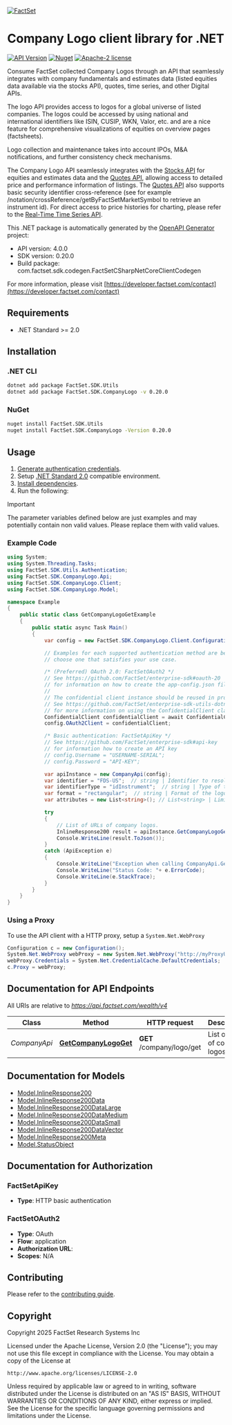 [![FactSet](https://raw.githubusercontent.com/factset/enterprise-sdk/main/docs/images/factset-logo.svg)](https://www.factset.com)

# Company Logo client library for .NET

[![API Version](https://img.shields.io/badge/api-v4.0.0-blue)](https://developer.factset.com/api-catalog/)
[![Nuget](https://img.shields.io/badge/nuget-v0.20.0-orange)](https://www.nuget.org/packages/FactSet.SDK.CompanyLogo/0.20.0)
[![Apache-2 license](https://img.shields.io/badge/license-Apache2-brightgreen.svg)](https://www.apache.org/licenses/LICENSE-2.0)

Consume FactSet collected Company Logos through an API that seamlessly integrates with company fundamentals and estimates data
(listed equities data available via the stocks API), quotes, time series, and other Digital APIs.

The logo API provides access to logos for a global universe of listed companies. The logos could be accessed by using national and
international identifiers like ISIN, CUSIP, WKN, Valor, etc. and are a nice feature for comprehensive visualizations of equities
on overview pages (factsheets).

Logo collection and maintenance takes into account IPOs, M&A notifications, and further consistency check mechanisms.

The Company Logo API seamlessly integrates with the [Stocks API](https://developer.factset.com/api-catalog/stocks-api-digital-portals)
for equities and estimates data and the [Quotes API](https://developer.factset.com/api-catalog/real-time-quotes-api), allowing
access to detailed price and performance information of listings. The [Quotes API](https://developer.factset.com/api-catalog/real-time-quotes-api)
also supports basic security identifier cross-reference (see for example /notation/crossReference/getByFactSetMarketSymbol to retrieve an instrument id).
For direct access to price histories for charting, please refer to the
[Real-Time Time Series API](https://developer.factset.com/api-catalog/real-time-time-series-api).
 


This .NET package is automatically generated by the [OpenAPI Generator](https://openapi-generator.tech) project:

- API version: 4.0.0
- SDK version: 0.20.0
- Build package: com.factset.sdk.codegen.FactSetCSharpNetCoreClientCodegen

For more information, please visit [https://developer.factset.com/contact](https://developer.factset.com/contact)

## Requirements

* .NET Standard >= 2.0

## Installation

### .NET CLI

```bash
dotnet add package FactSet.SDK.Utils
dotnet add package FactSet.SDK.CompanyLogo -v 0.20.0
```

### NuGet

```bash
nuget install FactSet.SDK.Utils
nuget install FactSet.SDK.CompanyLogo -Version 0.20.0
```

## Usage

1. [Generate authentication credentials](../../../../README.md#authentication).
2. Setup [.NET Standard 2.0](https://docs.microsoft.com/en-us/dotnet/standard/net-standard?tabs=net-standard-2-0) compatible environment.
3. [Install dependencies](#installation).
4. Run the following:

> [!IMPORTANT]
> The parameter variables defined below are just examples and may potentially contain non valid values. Please replace them with valid values.

### Example Code

```csharp
using System;
using System.Threading.Tasks;
using FactSet.SDK.Utils.Authentication;
using FactSet.SDK.CompanyLogo.Api;
using FactSet.SDK.CompanyLogo.Client;
using FactSet.SDK.CompanyLogo.Model;

namespace Example
{
    public static class GetCompanyLogoGetExample
    {
        public static async Task Main()
        {
            var config = new FactSet.SDK.CompanyLogo.Client.Configuration();

            // Examples for each supported authentication method are below,
            // choose one that satisfies your use case.

            /* (Preferred) OAuth 2.0: FactSetOAuth2 */
            // See https://github.com/FactSet/enterprise-sdk#oauth-20
            // for information on how to create the app-config.json file
            //
            // The confidential client instance should be reused in production environments.
            // See https://github.com/FactSet/enterprise-sdk-utils-dotnet#authentication
            // for more information on using the ConfidentialClient class
            ConfidentialClient confidentialClient = await ConfidentialClient.CreateAsync("/path/to/app-config.json");
            config.OAuth2Client = confidentialClient;

            /* Basic authentication: FactSetApiKey */
            // See https://github.com/FactSet/enterprise-sdk#api-key
            // for information how to create an API key
            // config.Username = "USERNAME-SERIAL";
            // config.Password = "API-KEY";

            var apiInstance = new CompanyApi(config);
            var identifier = "FDS-US";  // string | Identifier to resolve.
            var identifierType = "idInstrument";  // string | Type of the identifier. | Value | Description | | - -- | - -- | | idInstrument | MDG identifier of an instrument. | | idNotation | MDG identifier of a listing. | | fdsPermanentIdentifierSecurity | FactSet Permanent Identifier on security level. | | fdsPermanentIdentifierListing | FactSet Permanent Identifier on listing level. | | fdsPermanentIdentifierRegional | Regional FactSet Permanent Identifier. | | tickerExchange | FactSet market symbol of a listing. | | tickerRegion | Regional FactSet ticker symbol. | | sedol | SEDOL or IDII of a listing. | | isin | ISIN of an instrument. | | wkn | WKN of an instrument. | | valor | Valor number of an instrument. | | cusip | CUSIP or CINS identifier of an instrument |  
            var format = "rectangular";  // string | Format of the logos. | Value | Description | | - -- | - -- | | rectangular | Logos in rectangular format | | square | Logos in square format |   (optional)  (default to rectangular)
            var attributes = new List<string>(); // List<string> | Limit the attributes returned in the response to the specified set. (optional) 

            try
            {
                // List of URLs of company logos.
                InlineResponse200 result = apiInstance.GetCompanyLogoGet(identifier, identifierType, format, attributes);
                Console.WriteLine(result.ToJson());
            }
            catch (ApiException e)
            {
                Console.WriteLine("Exception when calling CompanyApi.GetCompanyLogoGet: " + e.Message );
                Console.WriteLine("Status Code: "+ e.ErrorCode);
                Console.WriteLine(e.StackTrace);
            }
        }
    }
}
```

### Using a Proxy

To use the API client with a HTTP proxy, setup a `System.Net.WebProxy`

```csharp
Configuration c = new Configuration();
System.Net.WebProxy webProxy = new System.Net.WebProxy("http://myProxyUrl:80/");
webProxy.Credentials = System.Net.CredentialCache.DefaultCredentials;
c.Proxy = webProxy;
```

## Documentation for API Endpoints

All URIs are relative to *https://api.factset.com/wealth/v4*

Class | Method | HTTP request | Description
------------ | ------------- | ------------- | -------------
*CompanyApi* | [**GetCompanyLogoGet**](https://github.com/FactSet/enterprise-sdk/tree/main/code/dotnet/CompanyLogo/v4/docs/CompanyApi.md#getcompanylogoget) | **GET** /company/logo/get | List of URLs of company logos.


## Documentation for Models

 - [Model.InlineResponse200](https://github.com/FactSet/enterprise-sdk/tree/main/code/dotnet/CompanyLogo/v4/docs/InlineResponse200.md)
 - [Model.InlineResponse200Data](https://github.com/FactSet/enterprise-sdk/tree/main/code/dotnet/CompanyLogo/v4/docs/InlineResponse200Data.md)
 - [Model.InlineResponse200DataLarge](https://github.com/FactSet/enterprise-sdk/tree/main/code/dotnet/CompanyLogo/v4/docs/InlineResponse200DataLarge.md)
 - [Model.InlineResponse200DataMedium](https://github.com/FactSet/enterprise-sdk/tree/main/code/dotnet/CompanyLogo/v4/docs/InlineResponse200DataMedium.md)
 - [Model.InlineResponse200DataSmall](https://github.com/FactSet/enterprise-sdk/tree/main/code/dotnet/CompanyLogo/v4/docs/InlineResponse200DataSmall.md)
 - [Model.InlineResponse200DataVector](https://github.com/FactSet/enterprise-sdk/tree/main/code/dotnet/CompanyLogo/v4/docs/InlineResponse200DataVector.md)
 - [Model.InlineResponse200Meta](https://github.com/FactSet/enterprise-sdk/tree/main/code/dotnet/CompanyLogo/v4/docs/InlineResponse200Meta.md)
 - [Model.StatusObject](https://github.com/FactSet/enterprise-sdk/tree/main/code/dotnet/CompanyLogo/v4/docs/StatusObject.md)


## Documentation for Authorization


### FactSetApiKey

- **Type**: HTTP basic authentication


### FactSetOAuth2

- **Type**: OAuth
- **Flow**: application
- **Authorization URL**: 
- **Scopes**: N/A


## Contributing

Please refer to the [contributing guide](../../../../CONTRIBUTING.md).

## Copyright

Copyright 2025 FactSet Research Systems Inc

Licensed under the Apache License, Version 2.0 (the "License");
you may not use this file except in compliance with the License.
You may obtain a copy of the License at

    http://www.apache.org/licenses/LICENSE-2.0

Unless required by applicable law or agreed to in writing, software
distributed under the License is distributed on an "AS IS" BASIS,
WITHOUT WARRANTIES OR CONDITIONS OF ANY KIND, either express or implied.
See the License for the specific language governing permissions and
limitations under the License.

